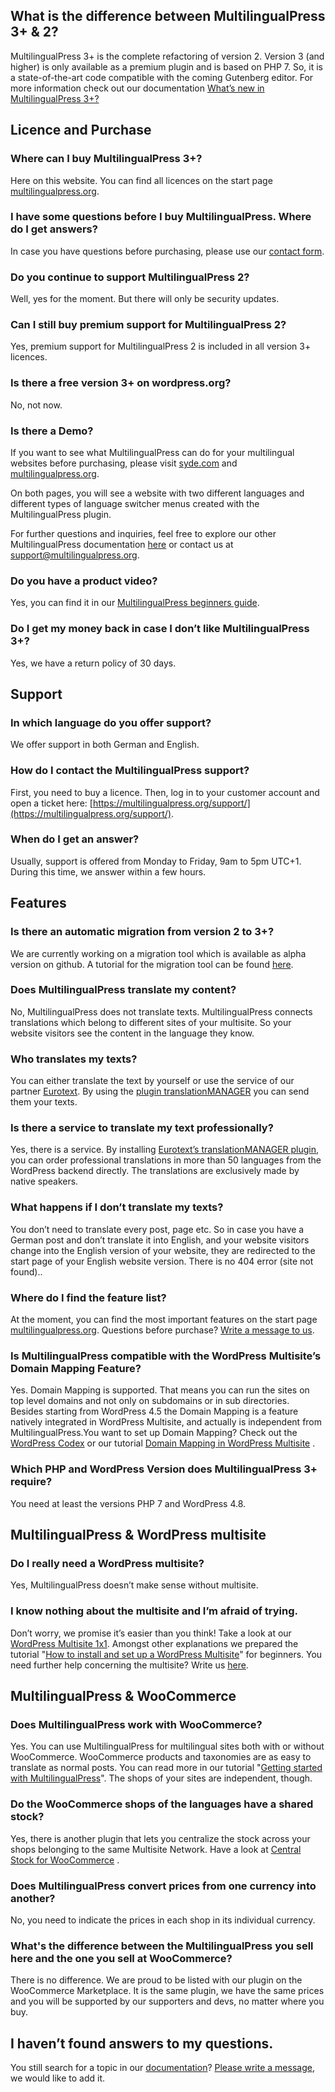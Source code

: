 ## What is the difference between MultilingualPress 3+ & 2?

MultilingualPress 3+ is the complete refactoring of version 2. Version 3 (and higher) is only available as a premium plugin and is based on PHP 7. So, it is a state-of-the-art code compatible with the coming Gutenberg editor. For more information check out our documentation [What’s new in MultilingualPress 3+?](https://multilingualpress.org/docs/whats-new-multilingualpress-3/)  

## Licence and Purchase

### Where can I buy MultilingualPress 3+?

Here on this website. You can find all licences on the start page [multilingualpress.org](https://multilingualpress.org).

### I have some questions before I buy MultilingualPress. Where do I get answers?

In case you have questions before purchasing, please use our [contact form](https://multilingualpress.org/contact/).

### Do you continue to support MultilingualPress 2?

Well, yes for the moment. But there will only be security updates.

### Can I still buy premium support for MultilingualPress 2?

Yes, premium support for MultilingualPress 2 is included in all version 3+ licences.

### Is there a free version 3+ on wordpress.org?

No, not now. 

### Is there a Demo?

If you want to see what MultilingualPress can do for your multilingual websites before purchasing, please visit [syde.com](https://syde.com) and [multilingualpress.org](http://multilingualpress.org/). 

On both pages, you will see a website with two different languages and different types of language switcher menus created with the MultilingualPress plugin. 

For further questions and inquiries, feel free to explore our other MultilingualPress documentation [here](https://multilingualpress.org/docs/) or contact us at [support@multilingualpress.org](mailto:support@multilingualpress.org).

### Do you have a product video?

Yes, you can find it in our [MultilingualPress beginners guide](https://multilingualpress.org/docs/getting-started-with-multilingualpress-3/#Check-out-our-MultilingualPress-video).

### Do I get my money back in case I don’t like MultilingualPress 3+?

Yes, we have a return policy of 30 days.

## Support

### In which language do you offer support?

We offer support in both German and English.

### How do I contact the MultilingualPress support?

First, you need to buy a licence. Then, log in to your customer account and open a ticket here: [https://multilingualpress.org/support/](https://multilingualpress.org/support/).

### When do I get an answer?

Usually, support is offered from Monday to Friday, 9am to 5pm UTC+1. During this time, we answer within a few hours.

## Features

### Is there an automatic migration from version 2 to 3+?

We are currently working on a migration tool which is available as alpha version on github. A tutorial for the migration tool can be found [here](https://multilingualpress.org/docs/multilingualpress-2-3-migration-tool/).

### Does MultilingualPress translate my content?

No, MultilingualPress does not translate texts. MultilingualPress connects translations which belong to different sites of your multisite. So your website visitors see the content in the language they know.

### Who translates my texts?

You can either translate the text by yourself or use the service of our partner [Eurotext](https://eurotext.de/en/). By using the [plugin translationMANAGER](https://wordpress.org/plugins/translationmanager/) you can send them your texts.

### Is there a service to translate my text professionally?

Yes, there is a service. By installing [Eurotext’s translationMANAGER plugin](https://wordpress.org/plugins/translationmanager/), you can order professional translations in more than 50 languages from the WordPress backend directly. The translations are exclusively made by native speakers.

### What happens if I don’t translate my texts?

You don’t need to translate every post, page etc. So in case you have a German post and don’t translate it into English, and your website visitors change into the English version of your website, they are redirected to the start page of your English website version. There is no 404 error (site not found)..

### Where do I find the feature list?

At the moment, you can find the most important features on the start page [multilingualpress.org](https://multilingualpress.org). Questions before purchase? [Write a message to us](https://multilingualpress.org/contact/).

### Is MultilingualPress compatible with the WordPress Multisite’s Domain Mapping Feature?

Yes. Domain Mapping is supported. That means you can run the sites on top level domains and not only on subdomains or in sub directories.  
Besides starting from WordPress 4.5 the Domain Mapping is a feature natively integrated in WordPress Multisite, and actually is independent from MultilingualPress.You want to set up Domain Mapping? Check out the [WordPress Codex](https://codex.wordpress.org/WordPress_Multisite_Domain_Mapping) or our tutorial [Domain Mapping in WordPress Multisite](https://multilingualpress.org/docs/domain-mapping-in-wordpress-multisite/) .

### Which PHP and WordPress Version does MultilingualPress 3+ require?

You need at least the versions PHP 7 and WordPress 4.8.

## MultilingualPress & WordPress multisite

### Do I really need a WordPress multisite?

Yes, MultilingualPress doesn’t make sense without multisite.

### I know nothing about the multisite and I’m afraid of trying.

Don’t worry, we promise it’s easier than you think! Take a look at our [WordPress Multisite 1x1](https://multilingualpress.org/docs-category/wordpress-multisite-1x1/). Amongst other explanations we prepared the tutorial "[How to install and set up a WordPress Multisite](https://multilingualpress.org/docs/how-to-install-wordpress-multisite/)" for beginners. You need further help concerning the multisite? Write us [here](https://multilingualpress.org/contact/).

## MultilingualPress & WooCommerce

### Does MultilingualPress work with WooCommerce?

Yes. You can use MultilingualPress for multilingual sites both with or without WooCommerce. WooCommerce products and taxonomies are as easy to translate as normal posts. You can read more in our tutorial "[Getting started with MultilingualPress](https://multilingualpress.org/docs/getting-started-with-multilingualpress-3/?noredirect=en#Translating-WooCommerce-products)". The shops of your sites are independent, though.

### Do the WooCommerce shops of the languages have a shared stock?

Yes, there is another plugin that lets you centralize the stock across your shops belonging to the same Multisite Network. Have a look at [Central Stock for WooCommerce](https://wp-centralstock.com/) .

### Does MultilingualPress convert prices from one currency into another?

No, you need to indicate the prices in each shop in its individual currency.

### What's the difference between the MultilingualPress you sell here and the one you sell at WooCommerce?

There is no difference. We are proud to be listed with our plugin on the WooCommerce Marketplace. It is the same plugin, we have the same prices and you will be supported by our supporters and devs, no matter where you buy.

## I haven’t found answers to my questions.

You still search for a topic in our [documentation](https://multilingualpress.org/docs/)? [Please write a message](https://multilingualpress.org/contact/), we would like to add it.